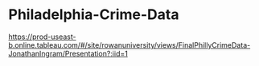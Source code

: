 # Philadelphia-Crime-Data

https://prod-useast-b.online.tableau.com/#/site/rowanuniversity/views/FinalPhillyCrimeData-JonathanIngram/Presentation?:iid=1
